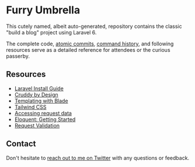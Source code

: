 # Furry Umbrella

This cutely named, albeit auto-generated, repository contains the classic "build a blog" project using Laravel 6.

The complete code, [atomic commits](/commits/master), [command history](command.log), and following resources serve as a detailed reference for attendees or the curious passerby.

## Resources
- [Laravel Install Guide](https://laravel.com/docs/6.x/installation)
- [Cruddy by Design](https://www.youtube.com/watch?v=MF0jFKvS4SI)
- [Templating with Blade](https://laravel.com/docs/6.x/blade)
- [Tailwind CSS](https://tailwindcss.com/)
- [Accessing request data](https://laravel.com/docs/6.x/requests)
- [Eloquent: Getting Started](https://laravel.com/docs/6.x/eloquent)
- [Request Validation](https://laravel.com/docs/6.x/validation)

## Contact
Don't hesitate to [reach out to me on Twitter](https://twitter.com/gonedark) with any questions or feedback. 
